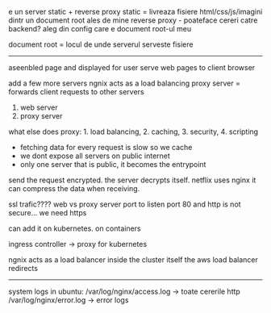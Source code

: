 
e un server static + reverse proxy
static = livreaza fisiere html/css/js/imagini dintr un document root ales de mine
reverse proxy - poateface cereri catre backend?
aleg din config care e document root-ul meu

document root = locul de unde serverul serveste fisiere

---

aseenbled page and displayed for user
serve web pages to client browser

add a few more servers
ngnix acts as a load balancing
proxy server = forwards client requests to other servers
1. web server
2. proxy server


what else does proxy: 1. load balancing, 2. caching, 3. security, 4. scripting
- fetching data for every request is slow so we cache 
- we dont expose all servers on public internet
- only one server that is public, it becomes the entrypoint

send the request encrypted. the server decrypts itself. 
netflix uses nginx 
it can compress the data when receiving. 


ssl trafic????
web vs proxy server
port to listen 
port 80 and http is not secure... we need https

can add it on kubernetes. on containers

ingress controller -> proxy for kubernetes 


ngnix acts as a load balancer inside the cluster itself 
the aws load balancer redirects 


---
system logs in ubuntu:
/var/log/nginx/access.log -> toate cererile http
/var/log/nginx/error.log -> error logs